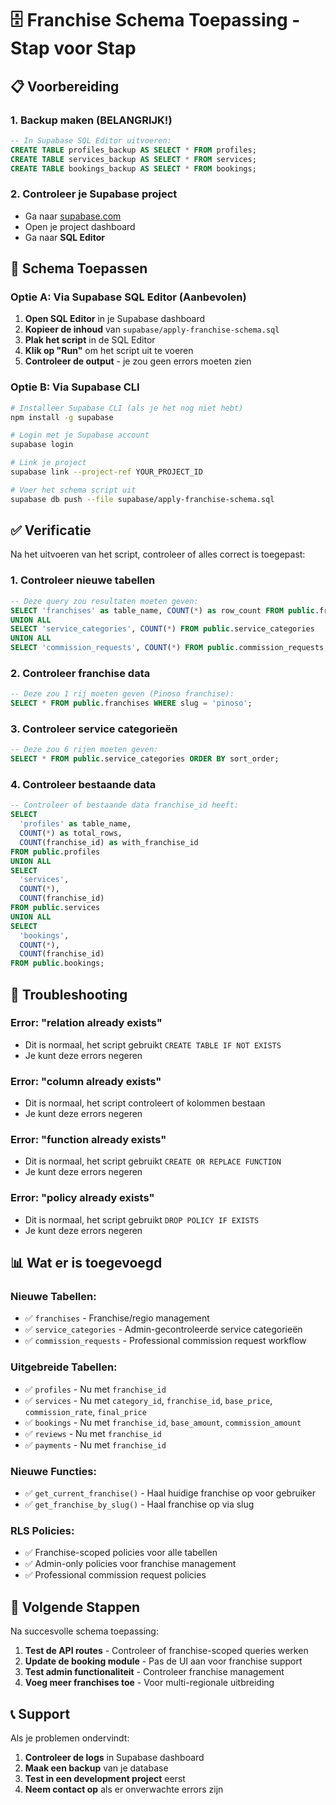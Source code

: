# 🗄️ Franchise Schema Toepassing - Stap voor Stap

## 📋 Voorbereiding

### 1. **Backup maken (BELANGRIJK!)**
```sql
-- In Supabase SQL Editor uitvoeren:
CREATE TABLE profiles_backup AS SELECT * FROM profiles;
CREATE TABLE services_backup AS SELECT * FROM services;
CREATE TABLE bookings_backup AS SELECT * FROM bookings;
```

### 2. **Controleer je Supabase project**
- Ga naar [supabase.com](https://supabase.com)
- Open je project dashboard
- Ga naar **SQL Editor**

## 🚀 Schema Toepassen

### **Optie A: Via Supabase SQL Editor (Aanbevolen)**

1. **Open SQL Editor** in je Supabase dashboard
2. **Kopieer de inhoud** van `supabase/apply-franchise-schema.sql`
3. **Plak het script** in de SQL Editor
4. **Klik op "Run"** om het script uit te voeren
5. **Controleer de output** - je zou geen errors moeten zien

### **Optie B: Via Supabase CLI**

```bash
# Installeer Supabase CLI (als je het nog niet hebt)
npm install -g supabase

# Login met je Supabase account
supabase login

# Link je project
supabase link --project-ref YOUR_PROJECT_ID

# Voer het schema script uit
supabase db push --file supabase/apply-franchise-schema.sql
```

## ✅ Verificatie

Na het uitvoeren van het script, controleer of alles correct is toegepast:

### **1. Controleer nieuwe tabellen**
```sql
-- Deze query zou resultaten moeten geven:
SELECT 'franchises' as table_name, COUNT(*) as row_count FROM public.franchises
UNION ALL
SELECT 'service_categories', COUNT(*) FROM public.service_categories
UNION ALL
SELECT 'commission_requests', COUNT(*) FROM public.commission_requests;
```

### **2. Controleer franchise data**
```sql
-- Deze zou 1 rij moeten geven (Pinoso franchise):
SELECT * FROM public.franchises WHERE slug = 'pinoso';
```

### **3. Controleer service categorieën**
```sql
-- Deze zou 6 rijen moeten geven:
SELECT * FROM public.service_categories ORDER BY sort_order;
```

### **4. Controleer bestaande data**
```sql
-- Controleer of bestaande data franchise_id heeft:
SELECT 
  'profiles' as table_name,
  COUNT(*) as total_rows,
  COUNT(franchise_id) as with_franchise_id
FROM public.profiles
UNION ALL
SELECT 
  'services',
  COUNT(*),
  COUNT(franchise_id)
FROM public.services
UNION ALL
SELECT 
  'bookings',
  COUNT(*),
  COUNT(franchise_id)
FROM public.bookings;
```

## 🔧 Troubleshooting

### **Error: "relation already exists"**
- Dit is normaal, het script gebruikt `CREATE TABLE IF NOT EXISTS`
- Je kunt deze errors negeren

### **Error: "column already exists"**
- Dit is normaal, het script controleert of kolommen bestaan
- Je kunt deze errors negeren

### **Error: "function already exists"**
- Dit is normaal, het script gebruikt `CREATE OR REPLACE FUNCTION`
- Je kunt deze errors negeren

### **Error: "policy already exists"**
- Dit is normaal, het script gebruikt `DROP POLICY IF EXISTS`
- Je kunt deze errors negeren

## 📊 Wat er is toegevoegd

### **Nieuwe Tabellen:**
- ✅ `franchises` - Franchise/regio management
- ✅ `service_categories` - Admin-gecontroleerde service categorieën
- ✅ `commission_requests` - Professional commission request workflow

### **Uitgebreide Tabellen:**
- ✅ `profiles` - Nu met `franchise_id`
- ✅ `services` - Nu met `category_id`, `franchise_id`, `base_price`, `commission_rate`, `final_price`
- ✅ `bookings` - Nu met `franchise_id`, `base_amount`, `commission_amount`
- ✅ `reviews` - Nu met `franchise_id`
- ✅ `payments` - Nu met `franchise_id`

### **Nieuwe Functies:**
- ✅ `get_current_franchise()` - Haal huidige franchise op voor gebruiker
- ✅ `get_franchise_by_slug()` - Haal franchise op via slug

### **RLS Policies:**
- ✅ Franchise-scoped policies voor alle tabellen
- ✅ Admin-only policies voor franchise management
- ✅ Professional commission request policies

## 🎯 Volgende Stappen

Na succesvolle schema toepassing:

1. **Test de API routes** - Controleer of franchise-scoped queries werken
2. **Update de booking module** - Pas de UI aan voor franchise support
3. **Test admin functionaliteit** - Controleer franchise management
4. **Voeg meer franchises toe** - Voor multi-regionale uitbreiding

## 📞 Support

Als je problemen ondervindt:

1. **Controleer de logs** in Supabase dashboard
2. **Maak een backup** van je database
3. **Test in een development project** eerst
4. **Neem contact op** als er onverwachte errors zijn 
